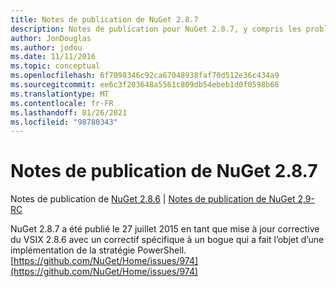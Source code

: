 ```yaml
---
title: Notes de publication de NuGet 2.8.7
description: Notes de publication pour NuGet 2.8.7, y compris les problèmes connus, les correctifs de bogues, les fonctionnalités ajoutées et DCR.
author: JonDouglas
ms.author: jodou
ms.date: 11/11/2016
ms.topic: conceptual
ms.openlocfilehash: 6f7098346c92ca67048938faf70d512e36c434a9
ms.sourcegitcommit: ee6c3f203648a5561c809db54ebeb1d0f0598b68
ms.translationtype: MT
ms.contentlocale: fr-FR
ms.lasthandoff: 01/26/2021
ms.locfileid: "98780343"
---
```

# <a name="nuget-287-release-notes"></a>Notes de publication de NuGet 2.8.7

Notes de publication de [NuGet 2.8.6](../release-notes/nuget-2.8.6.md)  |  [Notes de publication de NuGet 2,9-RC](../release-notes/nuget-2.9-RC.md)

NuGet 2.8.7 a été publié le 27 juillet 2015 en tant que mise à jour corrective du VSIX 2.8.6 avec un correctif spécifique à un bogue qui a fait l’objet d’une implémentation de la stratégie PowerShell.
[https://github.com/NuGet/Home/issues/974](https://github.com/NuGet/Home/issues/974)